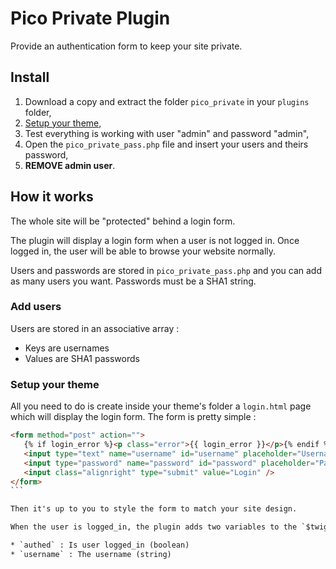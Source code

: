 # Pico Private Plugin

Provide an authentication form to keep your site private.

## Install

1. Download a copy and extract the folder `pico_private` in your `plugins` folder,
2. [Setup your theme](#setup-your-theme),
3. Test everything is working with user "admin" and password "admin",
4. Open the `pico_private_pass.php` file and insert your users and theirs password,
5. **REMOVE admin user**.


## How it works

The whole site will be "protected" behind a login form.

The plugin will display a login form when a user is not logged in.
Once logged in, the user will be able to browse your website normally.

Users and passwords are stored in `pico_private_pass.php` and you can add as many users you want.
Passwords must be a SHA1 string.

### Add users

Users are stored in an associative array : 

* Keys are usernames
* Values are SHA1 passwords

### Setup your theme

All you need to do is create inside your theme's folder a `login.html` page which will display the login form. The form is pretty simple : 

````html
<form method="post" action="">
   {% if login_error %}<p class="error">{{ login_error }}</p>{% endif %}
   <input type="text" name="username" id="username" placeholder="Username" value="{{ username }}"/>
   <input type="password" name="password" id="password" placeholder="Password"/>
   <input class="alignright" type="submit" value="Login" />
</form>
```

Then it's up to you to style the form to match your site design.

When the user is logged_in, the plugin adds two variables to the `$twig_vars`, that you can use in your theme : 

* `authed` : Is user logged_in (boolean)
* `username` : The username (string)
